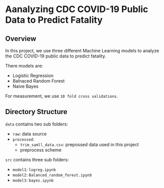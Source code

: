 <h1>Aanalyzing CDC COVID-19 Public Data to Predict Fatality</h1>

<h2>Overview</h2>

<p>In this project, we use three different Machine Learning models to analyze the CDC COVID-19 public data to predict fatality. </p>

<p>There models are: </p>
<ul>
  <li>Logistic Regression</li>
  <li>Balnaced Random Forest</li>
  <li>Naive Bayes</li>
</ul>

<p>For measurement, we use <code>10 fold cross validations</code>. </p>

<h2>Directory Structure</h2>

<p><code>data</code> contains two sub folders: </p>

<ul>
  <li><code>raw</code>: data source</li>
  <li><code>processed</code>: 
    <ul>
      <li><code>trim_samll_data.csv</code>: prepossed data used in this project</li>
      <li>preprocess scheme</li>
    </ul>
  </li>
</ul>

<p><code>src</code> contains three sub folders:</p>

<ul>
  <li><code>model1</code>: <code>logreg.ipynb</code></li>
  <li><code>model2</code>: <code>Balanced_random_forest.ipynb</code></li>
  <li><code>model3</code>: <code>bayes.ipynb</code></li>
</ul>
